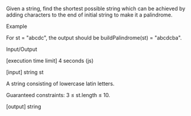 Given a string, find the shortest possible string which can be achieved by adding characters to the end of initial string to make it a palindrome.

Example

For st = "abcdc", the output should be
buildPalindrome(st) = "abcdcba".

Input/Output

[execution time limit] 4 seconds (js)

[input] string st

A string consisting of lowercase latin letters.

Guaranteed constraints:
3 ≤ st.length ≤ 10.

[output] string